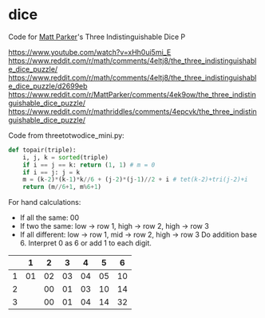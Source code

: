 # dice
Code for [Matt Parker](http://standupmaths.com)'s Three Indistinguishable Dice P

https://www.youtube.com/watch?v=xHh0ui5mi_E
https://www.reddit.com/r/math/comments/4eltj8/the_three_indistinguishable_dice_puzzle/
https://www.reddit.com/r/math/comments/4eltj8/the_three_indistinguishable_dice_puzzle/d2699eb
https://www.reddit.com/r/MattParker/comments/4ek9ow/the_three_indistinguishable_dice_puzzle/
https://www.reddit.com/r/mathriddles/comments/4epcvk/the_three_indistinguishable_dice_puzzle/

Code from threetotwodice_mini.py:
```python
def topair(triple):
    i, j, k = sorted(triple)
    if i == j == k: return (1, 1) # m = 0
    if i == j: j = k
    m = (k-2)*(k-1)*k//6 + (j-2)*(j-1)//2 + i # tet(k-2)+tri(j-2)+i
    return (m//6+1, m%6+1)
```

For hand calculations:
- If all the same: 00
- If two the same: low -> row 1, high -> row 2, high -> row 3
- If all different: low -> row 1, mid -> row 2, high -> row 3
Do addition base 6. Interpret 0 as 6 or add 1 to each digit.

|   |  1 |  2 |  3 |  4 |  5 |  6 |
|---|----|----|----|----|----|----|
| 1 | 01 | 02 | 03 | 04 | 05 | 10 |
| 2 |    | 00 | 01 | 03 | 10 | 14 |
| 3 |    | 00 | 01 | 04 | 14 | 32 |
